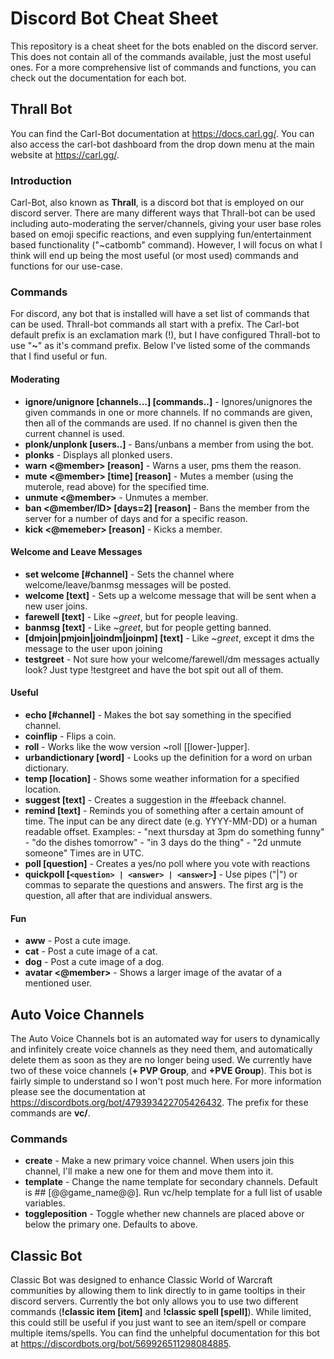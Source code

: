 # Discord Bot Cheat Sheet
This repository is a cheat sheet for the bots enabled on the <Get Murked City> discord server.  This does not contain all of the commands available, just the most useful ones.  For a more comprehensive list of commands and functions, you can check out the documentation for each bot.

## Thrall Bot

You can find the Carl-Bot documentation at https://docs.carl.gg/.  You can also access the carl-bot dashboard from the drop down menu at the main website at https://carl.gg/.
 
### Introduction

Carl-Bot, also known as **Thrall**, is a discord bot that is employed on our discord server.  There are many different ways that Thrall-bot can be used including auto-moderating the server/channels, giving your user base roles based on emoji specific reactions, and even supplying fun/entertainment based functionality ("~catbomb" command).  However, I will focus on what I think will end up being the most useful (or most used) commands and functions for our use-case.

### Commands

For discord, any bot that is installed will have a set list of commands that can be used.  Thrall-bot commands all start with a prefix.  The Carl-bot default prefix is an exclamation mark (!), but I have configured Thrall-bot to use "**~**" as it's command prefix.  Below I've listed some of the commands that I find useful or fun.

#### Moderating

* **ignore/unignore [channels...] [commands..]** - Ignores/unignores the given commands in one or more channels.  If no commands are given, then all of the commands are used.  If no channel is given then the current channel is used.
* **plonk/unplonk [users..]** - Bans/unbans a member from using the bot.
* **plonks** - Displays all plonked users.
* **warn <@member> [reason]** - Warns a user, pms them the reason.
* **mute <@member> [time] [reason]** - Mutes a member (using the muterole, read above) for the specified time.
* **unmute <@member>** - Unmutes a member.
* **ban <@member/ID> [days=2] [reason]** - Bans the member from the server for a number of days and for a specific reason.
* **kick <@memeber> [reason]** - Kicks a member.

#### Welcome and Leave Messages

* **set welcome [#channel]** - Sets the channel where welcome/leave/banmsg messages will be posted.
* **welcome [text]** - Sets up a welcome message that will be sent when a new user joins.
* **farewell [text]** - Like *~greet*, but for people leaving.
* **banmsg [text]** - Like *~greet*, but for people getting banned.
* **[dmjoin|pmjoin|joindm|joinpm] [text]** - Like *~greet*, except it dms the message to the user upon joining
* **testgreet** - Not sure how your welcome/farewell/dm messages actually look? Just type !testgreet and have the bot spit out all of them.

#### Useful

* **echo [#channel]** - Makes the bot say something in the specified channel.
* **coinflip** - Flips a coin.
* **roll**  - Works like the wow version ~roll [[lower-]upper].
* **urbandictionary [word]** - Looks up the definition for a word on urban dictionary.
* **temp [location]** - Shows some weather information for a specified location.
* **suggest [text]** - Creates a suggestion in the #feeback channel.
* **remind [text]** - Reminds you of something after a certain amount of time. The input can be any direct date (e.g. YYYY-MM-DD) or a human readable offset. Examples: - "next thursday at 3pm do something funny" - "do the dishes tomorrow" - "in 3 days do the thing" - "2d unmute someone" Times are in UTC.
* **poll [question]** - Creates a yes/no poll where you vote with reactions
* **quickpoll [`<question> | <answer> | <answer>`]** - Use pipes ("|") or commas to separate the questions and answers. The first arg is the question, all after that are individual answers.

#### Fun 

* **aww** - Post a cute image.
* **cat** - Post a cute image of a cat.
* **dog** - Post a cute image of a dog.
* **avatar <@member>** - Shows a larger image of the avatar of a mentioned user.

## Auto Voice Channels

The Auto Voice Channels bot is an automated way for users to dynamically and infinitely create voice channels as they need them, and automatically delete them as soon as they are no longer being used.  We currently have two of these voice channels (**+ PVP Group**, and **+PVE Group**).  This bot is fairly simple to understand so I won't post much here.  For more information please see the documentation at https://discordbots.org/bot/479393422705426432.  The prefix for these commands are **vc/**.

### Commands

* **create** - Make a new primary voice channel. When users join this channel, I'll make a new one for them and move them into it.
* **template** - Change the name template for secondary channels. Default is ## [@@game_name@@]. Run vc/help template for a full list of usable variables.
* **toggleposition** - Toggle whether new channels are placed above or below the primary one. Defaults to above.

## Classic Bot

Classic Bot was designed to enhance Classic World of Warcraft communities by allowing them to link directly to in game tooltips in their discord servers.  Currently the bot only allows you to use two different commands (**!classic item [item]** and **!classic spell [spell]**).  While limited, this could still be useful if you just want to see an item/spell or compare multiple items/spells.  You can find the unhelpful documentation for this bot at https://discordbots.org/bot/569926511298084885.

